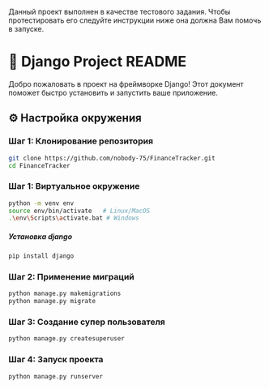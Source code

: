 Данный проект выполнен в качестве тестового задания. Чтобы протестировать его следуйте инструкции ниже она должна Вам помочь в запуске.



# 🚀 Django Project README

Добро пожаловать в проект на фреймворке Django! Этот документ поможет быстро установить и запустить ваше приложение.

## ⚙️ Настройка окружения

### Шаг 1: Клонирование репозитория

```bash
git clone https://github.com/nobody-75/FinanceTracker.git
cd FinanceTracker
```
### Шаг 1: Виртуальное окружение 
```bash
python -m venv env
source env/bin/activate   # Linux/MacOS
.\env\Scripts\activate.bat # Windows
```
##### Установка django 
```bash
pip install django
```

### Шаг 2: Применение миграций
```bash
python manage.py makemigrations
python manage.py migrate
```

### Шаг 3: Создание супер пользователя 
```bash
python manage.py createsuperuser
```

### Шаг 4: Запуск проекта
```bash
python manage.py runserver
```
